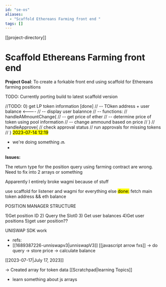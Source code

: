 ```yaml
---
id: "se-os"
aliases:
  - "Scaffold Ethereans Farming front end "
tags: []
---
```

[[project-directory]]
# Scaffold Ethereans Farming front end 

**Project Goal**: To create a forkable front end using scaffold for Ethereans farming positions

 TODO: Currently porting build to latest scaffold version

 
//TODO: 0) get LP token information [done]
//           -- TOken address + user balance <---- 
//           -- display user balannce
//           -- functions:
//           handleAMmountChange{
//           -- get price of ether
//           -- determine price of token using pool information 
//           -- change ammound based on price
//           }
//            handleApprove{
//            check approval status
//            run approvals for missing tokens
//            }
<mark>2023-07-14 12:19
</mark>
- we're doing something 🔜
-
**Issues:**

  The return type for the position query using farming contract are wrong. Need to fix into 2 arrays or something

Apparently I entirely broke wagmi because of stuff

use scaffold for listener and wagmi for everything else
<mark>done:</mark>
fetch main token address && eth balance

POSITION MANAGER STRUCTURE

1)Get position ID
2) Query the Slot0
3) Get user balances
4)Get user positions
5)get user position??



UNISWAP SDK work 
- refs:
- [[1689387226-unniswapv3|unniswapV3]] [[javascript arrow fxs]]
-> do query
-> store price
-> calculate balance

[[2023-07-17|July 17, 2023]]

-> Created array for token data
[[Scratchpad|learning Topics]]
- learn something about js arrays
